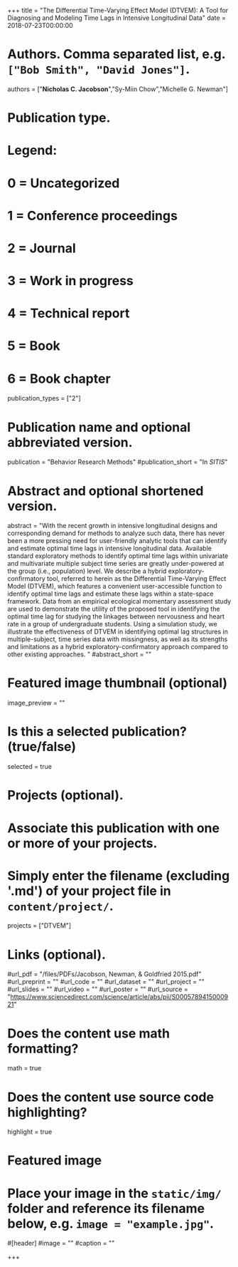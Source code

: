 +++
title = "The Differential Time-Varying Effect Model (DTVEM): A Tool for Diagnosing and Modeling Time Lags in Intensive Longitudinal Data"
date = 2018-07-23T00:00:00

# Authors. Comma separated list, e.g. `["Bob Smith", "David Jones"]`.
authors = ["**Nicholas C. Jacobson**","Sy-Miin Chow","Michelle G. Newman"]

# Publication type.
# Legend:
# 0 = Uncategorized
# 1 = Conference proceedings
# 2 = Journal
# 3 = Work in progress
# 4 = Technical report
# 5 = Book
# 6 = Book chapter
publication_types = ["2"]

# Publication name and optional abbreviated version.
publication = "Behavior Research Methods"
#publication_short = "In *SITIS*"

# Abstract and optional shortened version.
abstract = "With the recent growth in intensive longitudinal designs and corresponding demand for methods to analyze such data, there has never been a more pressing need for user-friendly analytic tools that can identify and estimate optimal time lags in intensive longitudinal data. Available standard exploratory methods to identify optimal time lags within univariate and multivariate multiple subject time series are greatly under-powered at the group (i.e., population) level. We describe a hybrid exploratory-confirmatory tool, referred to herein as the Differential Time-Varying Effect Model (DTVEM), which features a convenient user-accessible function to identify optimal time lags and estimate these lags within a state-space framework. Data from an empirical ecological momentary assessment study are used to demonstrate the utility of the proposed tool in identifying the optimal time lag for studying the linkages between nervousness and heart rate in a group of undergraduate students. Using a simulation study, we illustrate the effectiveness of DTVEM in identifying optimal lag structures in multiple-subject, time series data with missingness, as well as its strengths and limitations as a hybrid exploratory-confirmatory approach compared to other existing approaches. "
#abstract_short = ""

# Featured image thumbnail (optional)
image_preview = ""

# Is this a selected publication? (true/false)
selected = true

# Projects (optional).
#   Associate this publication with one or more of your projects.
#   Simply enter the filename (excluding '.md') of your project file in `content/project/`.
projects = ["DTVEM"]

# Links (optional).
#url_pdf = "/files/PDFs/Jacobson, Newman, & Goldfried 2015.pdf"
#url_preprint = ""
#url_code = ""
#url_dataset = ""
#url_project = ""
#url_slides = ""
#url_video = ""
#url_poster = ""
#url_source = "https://www.sciencedirect.com/science/article/abs/pii/S0005789415000921"

# Does the content use math formatting?
math = true

# Does the content use source code highlighting?
highlight = true

# Featured image
# Place your image in the `static/img/` folder and reference its filename below, e.g. `image = "example.jpg"`.
#[header]
#image = ""
#caption = ""

+++
